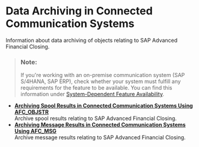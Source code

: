 <!-- loio2829b0812bf84aaead31399c2b2f9ea3 -->

# Data Archiving in Connected Communication Systems

Information about data archiving of objects relating to SAP Advanced Financial Closing.

> ### Note:  
> If you're working with an on-premise communication system \(SAP S/4HANA, SAP ERP\), check whether your system must fulfill any requirements for the feature to be available. You can find this information under [System-Dependent Feature Availability](../Connectivity/system-dependent-feature-availability-0465d8f.md).

-   **[Archiving Spool Results in Connected Communication Systems Using AFC\_OBJSTR](archiving-spool-results-in-connected-communication-systems-using-afc-objstr-b6e6eb2.md "Archive spool results relating to SAP Advanced
                                                  Financial Closing.")**  
Archive spool results relating to SAP Advanced Financial Closing.
-   **[Archiving Message Results in Connected Communication Systems Using AFC\_MSG](archiving-message-results-in-connected-communication-systems-using-afc-msg-f38da75.md "Archive message results relating to SAP Advanced
                                                  Financial Closing.")**  
Archive message results relating to SAP Advanced Financial Closing.

